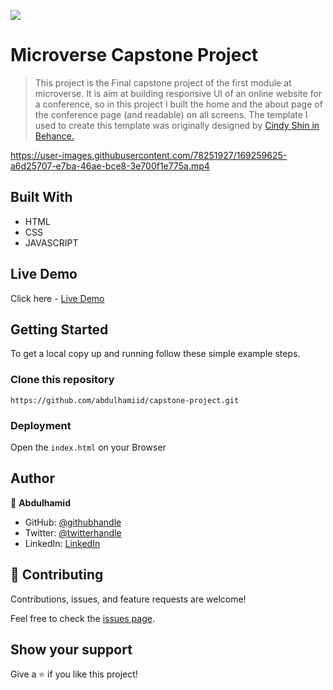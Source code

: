![](https://img.shields.io/badge/Microverse-blueviolet)

# Microverse Capstone Project

> This project is the Final capstone project of the first module at microverse. It is aim at building responsive UI of an online website for a conference, so in this project I built the home and the about page of the conference page (and readable) on all screens.
The template I used to create this template was originally designed by [Cindy Shin in Behance.](https://www.behance.net/adagio07)

https://user-images.githubusercontent.com/78251927/169259625-a6d25707-e7ba-46ae-bce8-3e700f1e775a.mp4


## Built With

- HTML
- CSS 
- JAVASCRIPT

## Live Demo

Click here - [Live Demo](https://abdulhamiid.github.io/capstone-project/)

## Getting Started

To get a local copy up and running follow these simple example steps.

### Clone this repository

```
https://github.com/abdulhamiid/capstone-project.git
```

### Deployment

Open the ```index.html``` on your Browser


## Author

👤 **Abdulhamid**

- GitHub: [@githubhandle](https://github.com/abdulhamiid)
- Twitter: [@twitterhandle](https://twitter.com/abdulhamid_adio)
- LinkedIn: [LinkedIn](https://linkedin.com/)

## 🤝 Contributing

Contributions, issues, and feature requests are welcome!

Feel free to check the [issues page](https://github.com/abdulhamiid/capstone-project/issues).

## Show your support

Give a ⭐️ if you like this project!
